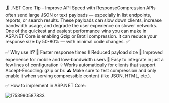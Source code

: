 
🗜️ .NET Core Tip – Improve API Speed with ResponseCompression
APIs often send large JSON or text payloads — especially in list endpoints, reports, or search results. These payloads can slow down clients, increase bandwidth usage, and degrade the user experience on slower networks.
One of the quickest and easiest performance wins you can make in ASP.NET Core is enabling Gzip or Brotli compression. It can reduce your response size by 50-80% — with minimal code changes. ✅

✅ Why use it?
🚀 Faster response times
⬇️ Reduced payload size
📱 Improved experience for mobile and low-bandwidth users
🔧 Easy to integrate in just a few lines of configuration
💡 Works automatically for clients that support Accept-Encoding: gzip or br.
⚠️ Make sure to test compression and only enable it when serving compressible content (like JSON, HTML, etc.).

✅ How to implement in ASP.NET Core:


![1753990587833](https://github.com/user-attachments/assets/b9434b65-4462-45b1-a209-73731f025631)
